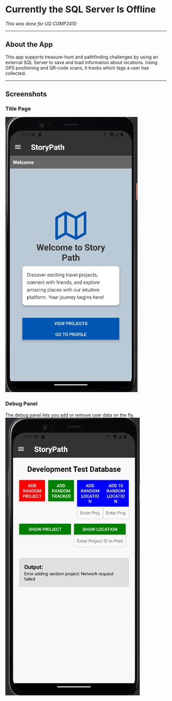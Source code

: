 # Currently the SQL Server Is Offline

*This was done for UQ COMP2410*

---

## About the App

This app supports treasure-hunt and pathfinding challenges by using an external SQL Server to save and load information about locations. Using GPS positioning and QR-code scans, it tracks which tags a user has collected.

---

## Screenshots

### Title Page  

![Title Page](docs/assets/StoryPath.png)

### Debug Panel  

The debug panel lets you add or remove user data on the fly.  
![Debug Panel](docs/assets/DebugMode.png)
